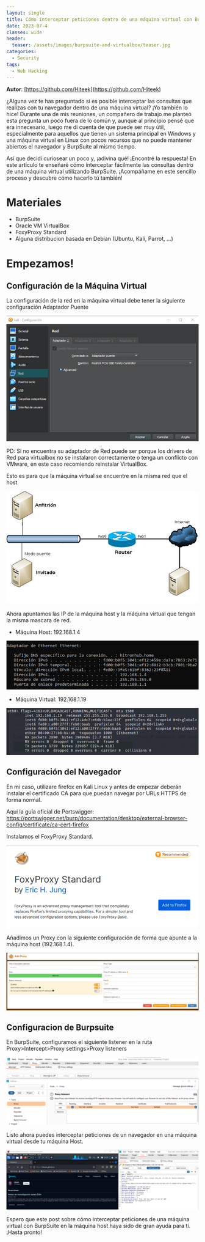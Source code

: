 ```yaml
---
layout: single
title: Cómo interceptar peticiones dentro de una máquina virtual con BurpSuite
date: 2023-07-4
classes: wide
header:
  teaser: /assets/images/burpsuite-and-virtualbox/teaser.jpg
categories:
  - Security
tags:
  - Web Hacking
---
```


**Autor**: [https://github.com/Hiteek](https://github.com/Hiteek)

¿Alguna vez te has preguntado si es posible interceptar las consultas que realizas con tu navegador dentro de una máquina virtual? ¡Yo también lo hice! Durante una de mis reuniones, un compañero de trabajo me planteó esta pregunta un poco fuera de lo común y, aunque al principio pensé que era innecesario, luego me di cuenta de que puede ser muy útil, especialmente para aquellos que tienen un sistema principal en Windows y una máquina virtual en Linux con pocos recursos que no puede mantener abiertos el navegador y BurpSuite al mismo tiempo.

Así que decidí curiosear un poco y, ¡adivina qué! ¡Encontré la respuesta! En este artículo te enseñaré cómo interceptar fácilmente las consultas dentro de una máquina virtual utilizando BurpSuite. ¡Acompáñame en este sencillo proceso y descubre cómo hacerlo tú también!

# Materiales

- BurpSuite
- Oracle VM VirtualBox
- FoxyProxy Standard
- Alguna distribucion basada en Debian (Ubuntu, Kali, Parrot, ...)

# Empezamos!

## Configuración de la Máquina Virtual

La configuración de la red en la máquina virtual debe tener la siguiente configuración Adaptador Puente

 ![](/assets/images/burpsuite-and-virtualbox/2.png)

PD: Si no encuentra su adaptador de Red puede ser porque los drivers de Red para virtualbox no se instalaron correctamente o tenga un conflicto con VMware, en este caso recomiendo reinstalar VirtualBox.

Esto es para que la máquina virtual se encuentre en la misma red que el host

 ![](/assets/images/burpsuite-and-virtualbox/3.png)

Ahora apuntamos las IP de la máquina host y la máquina virtual que tengan la misma mascara de red.

* Máquina Host: 192.168.1.4

 ![](/assets/images/burpsuite-and-virtualbox/4.png)

* Máquina Virtual: 192.168.1.19

 ![](/assets/images/burpsuite-and-virtualbox/5.png)



## Configuración del Navegador

En mi caso, utilizare firefox en Kali Linux y antes de empezar deberán instalar el certificado CA para que puedan navegar por URLs HTTPS de forma normal.

Aqui la guía oficial de Portswigger: https://portswigger.net/burp/documentation/desktop/external-browser-config/certificate/ca-cert-firefox


Instalamos el FoxyProxy Standard.

 ![](/assets/images/burpsuite-and-virtualbox/1.png)

Añadimos un Proxy con la siguiente configuración de forma que apunte a la máquina host (192.168.1.4).

 ![](/assets/images/burpsuite-and-virtualbox/6.png)

## Configuracion de Burpsuite

En BurpSuite, configuramos el siguiente listener en la ruta Proxy>Intercept>Proxy settings>Proxy listeners

 ![](/assets/images/burpsuite-and-virtualbox/7.png)


Listo ahora puedes interceptar peticiones de un navegador en una máquina virtual desde tu máquina Host.

 ![](/assets/images/burpsuite-and-virtualbox/8.png)


Espero que este post sobre cómo interceptar peticiones de una máquina virtual con BurpSuite en la máquina host haya sido de gran ayuda para ti. ¡Hasta pronto!

